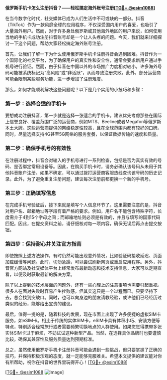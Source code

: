 **俄罗斯手机卡怎么注册抖音？——轻松搞定海外账号注册[[TG💪+ @esim1088](https://t.me/s/esim1088)]**

在当今数字化时代，社交媒体已成为人们生活中不可或缺的一部分。抖音（TikTok）作为一款风靡全球的应用程序，不仅深受国内用户的喜爱，也吸引了大量海外用户。然而，对于许多身处俄罗斯或其他海外地区的用户来说，如何使用当地的手机卡成功注册抖音账号却是一个让人头疼的问题。今天，我们就来详细探讨一下这个问题，帮助大家轻松搞定海外账号注册。

首先，让我们了解一下为什么使用俄罗斯手机卡注册抖音会遇到困难。抖音作为一个国际化的社交平台，为了确保用户的真实性和安全性，通常会要求新用户通过手机号进行验证。然而，由于抖音在中国以外的市场推广力度相对较小，许多海外号码可能被系统标记为“高风险”或“非活跃”，从而导致注册失败。此外，部分运营商可能会限制某些服务功能，进一步增加了注册难度。

那么，如何才能顺利解决这些问题呢？以下是几个实用的小技巧和步骤：

### **第一步：选择合适的手机卡**
要想成功注册抖音，第一步就是选择一张适合的手机卡。建议优先考虑那些在国际上信誉良好、覆盖范围广泛的运营商，例如MTS、Beeline或者Megafon等俄罗斯本土大牌。这些运营商提供的网络稳定性较高，且在全球范围内都有较好的口碑。同时，尽量选择支持4G甚至5G网络的服务套餐，以保证数据传输的速度和质量。

### **第二步：确保手机号的有效性**
在注册过程中，抖音会对输入的手机号进行一系列检查，包括是否为真实有效的号码、是否绑定常用设备等。因此，在购买手机卡时，请务必确认该号码从未用于其他抖音账户注册。如果不确定，可以通过拨打运营商客服热线查询该号码的历史记录。此外，为了避免重复注册问题，建议每次注册前都更换一个新的手机号。

### **第三步：正确填写信息**
在完成手机号验证后，接下来就是填写个人信息环节了。这里需要注意的是，抖音对用户名、邮箱地址等字段有着严格的要求。例如，用户名不能包含特殊字符，长度需介于4到15个字母之间；而邮箱地址则必须是有效的，并且与填写的国家代码匹配。因此，在提交资料之前，请仔细核对每一项内容，确保无误后再点击提交按钮。

### **第四步：保持耐心并关注官方指南**
即使按照上述方法操作，有时仍然可能出现意外情况，比如验证码接收延迟、页面加载缓慢等问题。此时，切勿急躁，可以尝试刷新网页或重启应用程序。另外，抖音官方网站及社交媒体平台上经常发布最新动态和技术支持信息，大家可以定期查看，以便及时获取最新的解决方案。

除了以上提到的技术层面的问题外，还有一些心理上的注意事项也需要引起重视。很多人在面对失败时容易产生挫败感，但其实这只是一个过程而已。只要坚持下去，总会找到突破口。同时，也可以向身边的朋友请教经验，或许他们已经经历过类似的经历，能够给出宝贵的建议。

最后，值得一提的是，随着科技的发展，现在市面上出现了许多便捷的虚拟SIM卡服务，如eSIM卡。相比于传统的实体SIM卡，eSIM卡具有体积小巧、安装方便等特点，特别适合经常旅行或者需要频繁切换地点的人群使用。如果您觉得携带多张实体SIM卡过于麻烦，不妨试试这种新型产品。当然，在选择具体品牌时也要谨慎比较，确保其兼容性及服务质量达到预期标准。

总之，虽然使用俄罗斯手机卡注册抖音可能会遇到一些挑战，但只要掌握了正确的技巧，并保持积极乐观的态度，就一定能够克服难关。希望本文提供的建议能对你有所帮助，祝你在抖音的世界里玩得开心！[[TG💪+ @esim1088](https://t.me/s/esim1088)]

[[TG💪+ @esim1088](https://t.me/s/esim1088) ![Image](https://i.postimg.cc/4NQfJmqS/Snipaste-2025-05-13-00-14-12.png)]